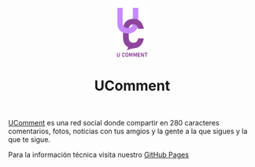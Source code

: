 <p align="center">
    <a href="https://github.com/dtallafigo/ucomment" target="_blank">
        <img src="web/logodavo.png" height="100px">
    </a>
    <h1 align="center">UComment</h1>
    <br>
</p>

[UComment](https://ucomment.herokuapp.com) es una red social donde compartir en 280 caracteres comentarios, fotos, noticias con tus amgios y la gente a la que sigues y la que te sigue.

Para la información técnica visita nuestro [GitHub Pages](https://dtallafigo.github.io/ucomment/)
